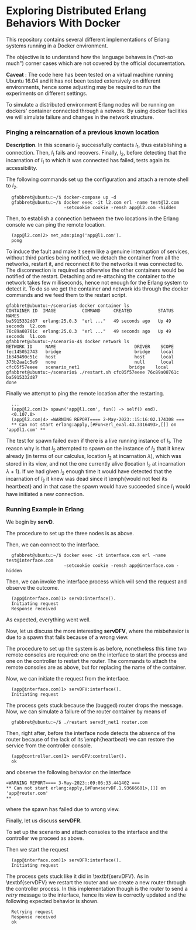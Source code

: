 # Exploring Distributed Erlang Behaviors With Docker

This repository contains several different implementations of Erlang systems running in a Docker environment.

The objective is to understand how the language behaves in ("not-so much") corner cases which are not covered by the official documentation.

**Caveat** : The code here has been tested on a virtual machine running Ubuntu 16.04 and it has not been tested extensively on different environments, hence some adjusting may be required to run the experiments on different settings. 

To simulate a distributed environment Erlang nodes will be running on dockers'
container connected through a network. By using docker facilities we will
simulate failure and changes in the network structure. 

### Pinging a reincarnation of a previous known location

**Description**. In this scenario $l_2$ successfully contacts $l_1$, thus
establishing a connection. Then, $l_1$ fails and recovers. Finally, $l_2$,
before detecting that the incarnation of $l_1$ to which it was connected has
failed, tests again its accessibility. 

The following commands set up the configuration and attach a remote shell to
$l_2$.

```
  gfabbret@ubuntu:~/$ docker-compose up -d
  gfabbret@ubuntu:~/$ docker exec -it l2.com erl -name test@l2.com
                      -setcookie cookie -remsh app@l2.com -hidden
```

Then, to establish a connection between the two locations in the Erlang console
we can ping the remote location.

```
  (app@l2.com)2> net_adm:ping('app@l1.com').
  pong
```

To induce the fault and make it seem like a genuine interruption of services,
without third parties being notified, we detach the container from all the
networks, restart it, and reconnect it to the networks it was connected to. The
disconnection is required as otherwise the other containers would be notified of
the restart. Detaching and re-attaching the container to the network takes few
milliseconds, hence not enough for the Erlang system to detect it. To do so we
get the container and network ids through the docker commands and we feed them
to the restart script.

```
gfabbret@ubuntu:~/scenario$ docker container ls
CONTAINER ID  IMAGE          COMMAND     CREATED          STATUS         NAMES
ba5915332d87  erlang:25.0.3  "erl ..."   49 seconds ago   Up 49 seconds  l2.com
76c89a08761c  erlang:25.0.3  "erl ..."   49 seconds ago   Up 49 seconds  l1.com
gfabbret@ubuntu:~/scenario-4$ docker network ls
NETWORK ID     NAME                              DRIVER    SCOPE
fec145052743   bridge                            bridge    local
1b349490c51c   host                              host      local
373b2aa1c5e9   none                              null      local
cfc05f57eeee   scenario_net1                   bridge    local
gfabbret@ubuntu:~/scenario$ ./restart.sh cfc05f57eeee 76c89a08761c
ba5915332d87
done
```

Finally we attempt to ping the remote location after the restarting.

```
  ...
  (app@l2.com)3> spawn('app@l1.com', fun() -> self() end).
  <0.107.0>
  (app@l2.com)4> =WARNING REPORT==== 2-May-2023::15:16:02.174308 ===
  ** Can not start erlang:apply,[#Fun<erl_eval.43.3316493>,[]] on 'app@l1.com' **
```

The test for spawn failed even if there is a live running instance of
$l_1$. The reason why is that $l_2$ attempted to spawn on the instance of
$l_2$ that it knew already (in terms of our calculus, location $l_2$ at incarnation $\lambda$), which was stored in its view, and not the one
currently alive (location $l_2$ at incarnation $\lambda+1$). If we had given $l_2$ enough time it would have detected that
the incarnation of $l_2$ it knew was dead since it \emph{would not feel its
  heartbeat} and in that case the spawn would have succeeded since $l_1$ would
have initiated a new connection.



### Running Example in Erlang

We begin by **servD**.

The procedure to set up the three nodes is as above.

Then, we can connect to the interface.

```
  gfabbret@ubuntu:~/$ docker exec -it interface.com erl -name test@interface.com
                      -setcookie cookie -remsh app@interface.com -hidden
```

Then, we can invoke the interface process which will send the request and
observe the outcome.

```
  (app@interface.com)1> servD:interface().
  Initiating request
  Response received
```

As expected, everything went well.

Now, let us discuss the more interesting **servDFV**, where the misbehavior
is due to a spawn that fails because of a wrong view.

The procedure to set up the system is as before, nonetheless this time two
remote consoles are required: one on the interface to start the process and one
on the controller to restart the router. The commands to attach the remote consoles
are as above, but for replacing the name of the container.

Now, we can initiate the request from the interface.

```
  (app@interface.com)1> servDFV:interface().
  Initiating request
```

The process gets stuck because the (bugged) router drops the message. Now, we
can simulate a failure of the router container by means of

```
  gfabbret@ubuntu:~/$ ./restart servdf_net1 router.com
```

Then, right after, before the interface node detects the absence of the router
because of the lack of its \emph{heartbeat} we can restore the service from the
controller console.

```
  (app@controller.com)1> servDFV:controller().
  ok
```

and observe the following behavior on the interface

```
=WARNING REPORT==== 3-May-2023::09:06:33.441402 ===
** Can not start erlang:apply,[#Fun<servDF.1.93666681>,[]] on 'app@router.com'
**
```

where the spawn has failed due to wrong view.

Finally, let us discuss **servDFR**.

To set up the scenario and attach consoles to the interface and the controller
we proceed as above.

Then we start the request
```
  (app@interface.com)1> servDFR:interface().
  Initiating request
```

The process gets stuck like it did in \textbf{servDFV}.
As in \textbf{servDFV} we restart the router and we create a new router through
the controller process. In this implementation though is the router to send a $retry$
message to the interface, hence its view is correctly updated and the following
expected behavior is shown.

```
  Retrying request
  Response received
  ok
```
